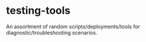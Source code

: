 # testing-tools

An assortment of random scripts/deployments/tools for diagnostic/troubleshooting scenarios.
